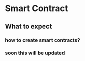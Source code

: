 # Smart Contract
## What to expect
### how to create smart contracts?
### soon this will be updated
